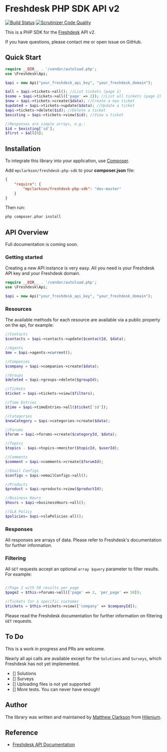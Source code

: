 # Freshdesk PHP SDK API v2 

[![Build Status](https://travis-ci.org/mpclarkson/freshdesk-php-sdk.svg?branch=master)](https://travis-ci.org/mpclarkson/freshdesk-php-sdk)
[![Scrutinizer Code Quality](https://scrutinizer-ci.com/g/mpclarkson/freshdesk-php-sdk/badges/quality-score.png?b=master)](https://scrutinizer-ci.com/g/mpclarkson/freshdesk-php-sdk/?branch=master)

This is a PHP SDK for the [Freshdesk](https://www.freshdesk.com) API v2.

If you have questions, please contact me or open issue on GitHub.

## Quick Start
```php
require __DIR__ . '/vendor/autoload.php';
use \Freshdesk\Api;

$api = new Api("your_freshdesk_api_key", "your_freshdesk_domain");

$all = $api->tickets->all(); //List tickets (page 1)
$some = $api->tickets->all(['page' => 2]); //List all tickets (page 2)
$new = $api->tickets->create($data); //Create a new ticket
$updated = $api->tickets->update($data); //Update a ticket
$api->tickets->delete($id); //Delete a ticket
$existing = $api->tickets->view($id); //View a ticket

//Responses are simple arrays, e.g.:
$id = $existing['id'];
$first = $all[0];

```

## Installation
To integrate this library into your application, use [Composer](https://getcomposer.org).

Add `mpclarkson/freshdesk-php-sdk` to your **composer.json** file:

```json
{
    "require": {
        "mpclarkson/freshdesk-php-sdk": "dev-master"
    }
}

```

Then run:

```bash
php composer.phar install
```

## API Overview

Full documentation is coming soon.

### Getting started

Creating a new API instance is very easy. All you need is your Freshdesk 
API key and your Freshdesk domain.

```php
require __DIR__ . '/vendor/autoload.php';
use \Freshdesk\Api;

$api = new Api("your_freshdesk_api_key", "your_freshdesk_domain");
```

### Resources

The available methods for each resource are available via a public
property on the api, for example:

```php
//Contacts
$contacts = $api->contacts->update($contactId, $data);

//Agents
$me = $api->agents->current();

//Companies
$company = $api->companies->create($data);

//Groups
$deleted = $api->groups->delete($groupId);

//Tickets
$ticket = $api->tickets->view($filters);

//Time Entries
$time = $api->timeEntries->all($ticket['id']);

//Categories
$newCategory = $api->categories->create($data);

//Forums
$forum = $api->forums->create($categoryId, $data);

//Topics
$topics - $api->topics->monitor($topicId, $userId);

//Comments
$comment = $api->comments->create($forumId);

//Email Configs
$configs = $api->emailConfigs->all();

//Products
$product = $api->products->view($productId);

//Business Hours
$hours = $api->businessHours->all();

//SLA Policy
$policies= $api->slaPolicies-all();

```

### Responses

All responses are arrays of data. Please refer to Freshdesk's documentation
for further information. 


### Filtering

All `GET` requests accept an optional `array $query` parameter to filter
results. For example:

```php

//Page 2 with 50 results per page
$page2 = $this->forums->all(['page' => 2, 'per_page' => 50]);

//Tickets for a specific customer
$tickets = $this->tickets->view(['company' => $companyId]);

```

Please read the Freshdesk documentation for further information on
filtering `GET` requests.


## To Do

This is a work in progress and PRs are welcome.

Nearly all api calls are available except for the `Solutions` and `Surveys`, 
which Freshdesk has not yet implemented.

- [] Solutions
- [] Surveys
- [] Uploading files is not yet supported
- [] More tests. You can never have enough!

## Author

The library was written and maintained by [Matthew Clarkson](http://mpclarkson.github.io/) 
from [Hilenium](https://hilenium.com).


## Reference

* [Freshdesk API Documentation](https://developer.freshdesk.com/api/)
